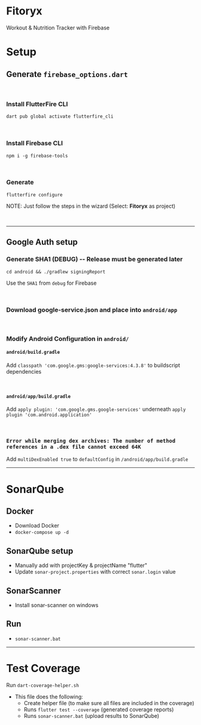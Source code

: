 # Fitoryx

Workout & Nutrition Tracker with Firebase

# Setup

## Generate `firebase_options.dart`

<br/>

### Install FlutterFire CLI

`dart pub global activate flutterfire_cli`

<br/>

### Install Firebase CLI

`npm i -g firebase-tools`

<br/>

### Generate

`flutterfire configure`

NOTE: Just follow the steps in the wizard (Select: **Fitoryx** as project)

<br/>

---

## Google Auth setup

### Generate SHA1 (DEBUG) -- Release must be generated later

`cd android && ./gradlew signingReport` <br />

Use the `SHA1` from `debug` for Firebase

<br />

### Download google-service.json and place into `android/app`

<br />

### Modify Android Configuration in `android/`

#### `android/build.gradle`

Add `classpath 'com.google.gms:google-services:4.3.8'` to buildscript dependencies

<br />

#### `android/app/build.gradle`

Add `apply plugin: 'com.google.gms.google-services'` underneath `apply plugin 'com.android.application'`

<br />

### `Error while merging dex archives: The number of method references in a .dex file cannot exceed 64K`

Add `multiDexEnabled true` to `defaultConfig` in `/android/app/build.gradle`

---

# SonarQube

## Docker

- Download Docker
- `docker-compose up -d`

## SonarQube setup

- Manually add with projectKey & projectName "flutter"
- Update `sonar-project.properties` with correct `sonar.login` value

## SonarScanner

- Install sonar-scanner on windows

## Run

- `sonar-scanner.bat`

---

# Test Coverage

Run `dart-coverage-helper.sh`

- This file does the following:
  - Create helper file (to make sure all files are included in the coverage)
  - Runs `flutter test --coverage` (generated coverage reports)
  - Runs `sonar-scanner.bat` (upload results to SonarQube)
